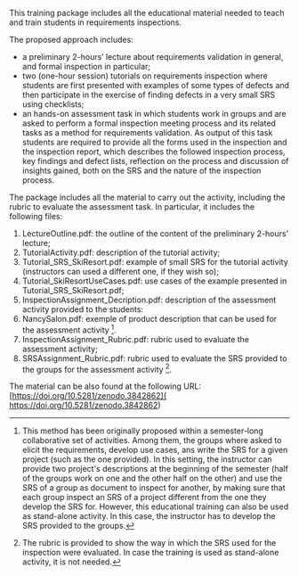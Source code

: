 This training package includes all the educational material needed to teach and train students in requirements inspections. 

The proposed approach includes:

* a preliminary 2-hours’ lecture about requirements validation in general, and formal inspection in particular;
* two (one-hour session) tutorials on requirements inspection where students are first presented with examples of some types of defects and then participate in the exercise of finding defects in a very small SRS using checklists;
* an hands-on assessment task in which students work in groups and  are asked to perform a formal inspection meeting process and its related tasks as a method for requirements validation.  As output of this task students are required to provide all the forms used in the inspection and the inspection report, which describes the followed inspection process, key findings and defect lists, reflection on the process and discussion of insights gained, both on the SRS and the nature of the inspection process.
  
The package includes all the material to carry out the activity, including the rubric to evaluate the assessment task.
In particular, it includes the following files:

1. LectureOutline.pdf: the outline of the content of the preliminary 2-hours' lecture; 
2. TutorialActivity.pdf: description of the tutorial activity; 
3. Tutorial_SRS_SkiResort.pdf: example of small SRS for the tutorial activity (instructors can used a different one, if they wish so);
4. Tutorial_SkiResortUseCases.pdf: use cases of the example presented in Tutorial_SRS_SkiResort.pdf;
5. InspectionAssignment_Decription.pdf: description of the assessment activity provided to the students: 
6. NancySalon.pdf: exemple of product description that can be used for the assessment activity [^1]. 
7. InspectionAssignment_Rubric.pdf: rubric used to evaluate the assessment activity;
8. SRSAssignment_Rubric.pdf: rubric used to evaluate the SRS provided to the groups for the assessment activity [^2].

The material can be also found at the following URL: [https://doi.org/10.5281/zenodo.3842862](
https://doi.org/10.5281/zenodo.3842862)

[^1]: This method has been originally proposed within a semester-long collaborative set of activities. Among them, the groups where asked to elicit the requirements, develop use cases, ans write the SRS for a given project (such as the one provided). In this setting, the instructor can provide two project's descriptions at the beginning of the semester (half of the groups work on one and the other half on the other) and use the SRS of a group as document to inspect for another, by making sure that each group inspect an SRS of a project different from the one they develop the SRS for. However, this educational training can also be used as stand-alone activity. In this case, the instructor has to develop the SRS provided to the groups.
[^2]: The rubric is provided to show the way in which the SRS used for the inspection were evaluated. In case the training is used as stand-alone activity, it is not needed.